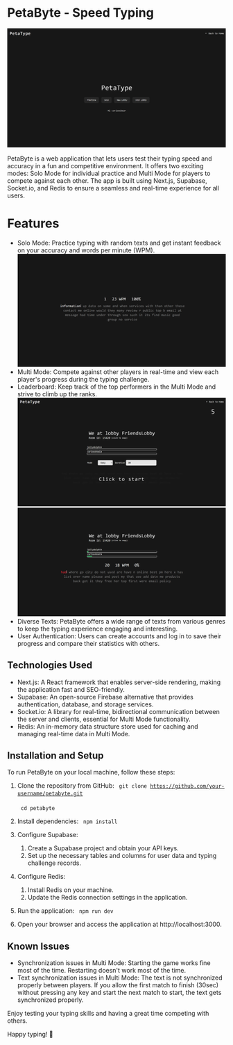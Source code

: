 # PetaByte - Speed Typing
![Alt text](image.png)

PetaByte is a web application that lets users test their typing speed and accuracy in a fun and competitive environment. It offers two exciting modes: Solo Mode for individual practice and Multi Mode for players to compete against each other. The app is built using Next.js, Supabase, Socket.io, and Redis to ensure a seamless and real-time experience for all users.

# Features

- Solo Mode: Practice typing with random texts and get instant feedback on your accuracy and words per minute (WPM).
![Alt text](image-1.png)
- Multi Mode: Compete against other players in real-time and view each player's progress during the typing challenge.
- Leaderboard: Keep track of the top performers in the Multi Mode and strive to climb up the ranks.
![Alt text](image-2.png)
![Alt text](image-3.png)
- Diverse Texts: PetaByte offers a wide range of texts from various genres to keep the typing experience engaging and interesting.
- User Authentication: Users can create accounts and log in to save their progress and compare their statistics with others.

## Technologies Used

- Next.js: A React framework that enables server-side rendering, making the application fast and SEO-friendly.
- Supabase: An open-source Firebase alternative that provides authentication, database, and storage services.
- Socket.io: A library for real-time, bidirectional communication between the server and clients, essential for Multi Mode functionality.
- Redis: An in-memory data structure store used for caching and managing real-time data in Multi Mode.

## Installation and Setup

To run PetaByte on your local machine, follow these steps:

1. Clone the repository from GitHub:
   <code>
   git clone https://github.com/your-username/petabyte.git <br />
   cd petabyte
   </code>
1. Install dependencies:
   <code>
   npm install
   </code>
1. Configure Supabase:

   1. Create a Supabase project and obtain your API keys.
   1. Set up the necessary tables and columns for user data and typing challenge records.

1. Configure Redis:

   1. Install Redis on your machine.
   1. Update the Redis connection settings in the application.

1. Run the application:
   <code>
   npm run dev
   </code>
1. Open your browser and access the application at http://localhost:3000.

## Known Issues

- Synchronization issues in Multi Mode: Starting the game works fine most of the time. Restarting doesn't work most of the time.
- Text synchronization issues in Multi Mode: The text is not synchronized properly between players. If you allow the first match to finish (30sec) without pressing any key and start the next match to start, the text gets synchronized properly.

Enjoy testing your typing skills and having a great time competing with others.

Happy typing! 🚀
